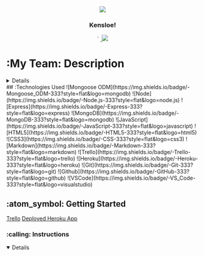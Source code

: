 <link rel="images" href="images">
<div align="center">
   <img src="https://i.imgur.com/pOca8Ee.jpg"/>
</div>

<div align="center">
  <h3>Kensloe!</h3>`                             
  <a href="https://github.com/Kensloe/MyTeam"_target="_blank">
    <img src=""/>
  </a>
  <a href="https://www.linkedin.com/in/kensloe-lariviere-7581a41a8/" target="_blank">
    <img src="https://img.shields.io/badge/-linkedin.com/in/tesh-deo94-blue?style=flat&``logo=Linkedin&logoColor=white">
  </a> 
  <a href="kensloel@gmail.com" target="_blank">
  </a>
</div>
<h1>:My Team: Description</h1>
<p align="center"img src=""</p>
<details>

</details>
## :Technologies Used
![Mongoose ODM](https://img.shields.io/badge/-Mongoose_ODM-333?style=flat&logo=mongodb)
![Node](https://img.shields.io/badge/-Node.js-333?style=flat&logo=node.js)
![Express](https://img.shields.io/badge/-Express-333?style=flat&logo=express)
![MongoDB](https://img.shields.io/badge/-MongoDB-333?style=flat&logo=mongodb)
![JavaScript](https://img.shields.io/badge/-JavaScript-333?style=flat&logo=javascript) 
![HTML5](https://img.shields.io/badge/-HTML5-333?style=flat&logo=html5)
![CSS3](https://img.shields.io/badge/-CSS-333?style=flat&logo=css3)
![Markdown](https://img.shields.io/badge/-Markdown-333?style=flat&logo=markdown)
![Trello](https://img.shields.io/badge/-Trello-333?style=flat&logo=trello) 
![Heroku](https://img.shields.io/badge/-Heroku-333?style=flat&logo=heroku)
![Git](https://img.shields.io/badge/-Git-333?style=flat&logo=git)
![Github](https://img.shields.io/badge/-GitHub-333?style=flat&logo=github)
![VSCode](https://img.shields.io/badge/-VS_Code-333?style=flat&logo=visualstudio) 
<h2> :atom_symbol: Getting Started </h2>
<a href="https://trello.com/b/Om33YRGh/project2">Trello</a>
<a href="https://clippy22.herokuapp.com/">Deployed Heroku App</a>
<h3> :calling: Instructions </h3>
<details open>
 



